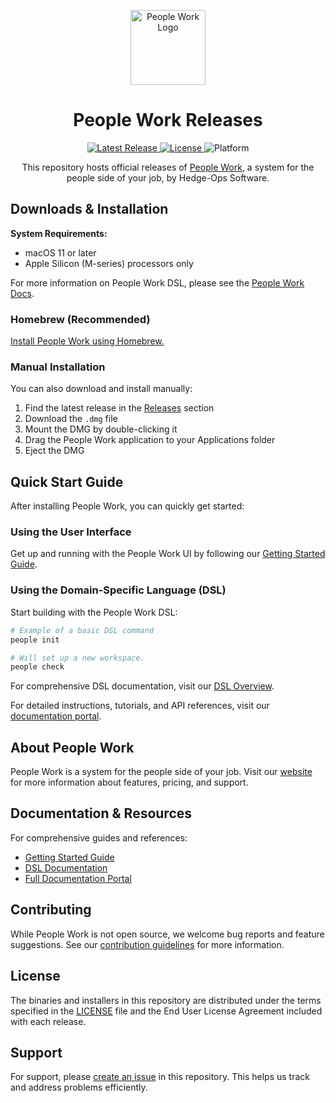 <p align="center">
  <img src="https://people-work.io/assets/macos-icon.svg" alt="People Work Logo" width="120" />
</p>

<h1 align="center">People Work Releases</h1>

<p align="center">
  <a href="https://github.com/hedge-ops/people-work-releases/releases/latest">
    <img alt="Latest Release" src="https://img.shields.io/github/v/release/hedge-ops/people-work-releases?label=latest" />
  </a>
  <!-- TODO: Add later <a href="https://github.com/hedge-ops/people-work-releases/releases">
    <img alt="Downloads" src="https://img.shields.io/github/downloads/hedge-ops/people-work-releases/total" />
  </a> -->
  <a href="LICENSE">
    <img alt="License" src="https://img.shields.io/badge/license-proprietary-blue" />
  </a>
  <img alt="Platform" src="https://img.shields.io/badge/platform-macOS-lightgrey" />
</p>

<p align="center">
  This repository hosts official releases of <a href="https://people-work.io">People Work</a>, a system for the people side of your job, by Hedge-Ops Software.
</p>

## Downloads & Installation

**System Requirements:**

- macOS 11 or later
- Apple Silicon (M-series) processors only

For more information on People Work DSL, please see the [People Work Docs](https://docs.people-work.io/dsl/overview.html).

### Homebrew (Recommended)

[Install People Work using Homebrew.](https://github.com/hedge-ops/homebrew-tap)

### Manual Installation

You can also download and install manually:

1. Find the latest release in the [Releases](https://github.com/hedge-ops/people-work-releases/releases) section
2. Download the `.dmg` file
3. Mount the DMG by double-clicking it
4. Drag the People Work application to your Applications folder
5. Eject the DMG

## Quick Start Guide

After installing People Work, you can quickly get started:

### Using the User Interface

Get up and running with the People Work UI by following our [Getting Started Guide](https://docs.people-work.io/getting-started/installation.html).

### Using the Domain-Specific Language (DSL)

Start building with the People Work DSL:

```bash
# Example of a basic DSL command
people init

# Will set up a new workspace.
people check
```

For comprehensive DSL documentation, visit our [DSL Overview](https://docs.people-work.io/dsl/overview.html).

For detailed instructions, tutorials, and API references, visit our [documentation portal](https://docs.people-work.io).

## About People Work

People Work is a system for the people side of your job. Visit our [website](https://people-work.io) for more information about features, pricing, and support.

## Documentation & Resources

For comprehensive guides and references:

- [Getting Started Guide](https://docs.people-work.io/getting-started/installation.html)
- [DSL Documentation](https://docs.people-work.io/dsl/overview.html)
- [Full Documentation Portal](https://docs.people-work.io)

## Contributing

While People Work is not open source, we welcome bug reports and feature suggestions. See our [contribution guidelines](CONTRIBUTING.md) for more information.

## License

The binaries and installers in this repository are distributed under the terms specified in the [LICENSE](LICENSE) file and the End User License Agreement included with each release.

## Support

For support, please [create an issue](https://github.com/hedge-ops/people-work-releases/issues/new) in this repository. This helps us track and address problems efficiently.

